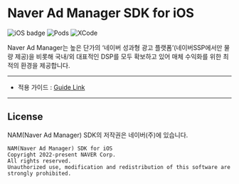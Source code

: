 # Naver Ad Manager SDK for iOS
![iOS badge](https://img.shields.io/badge/iOS-12.0%2B-green?style=plastic)
![Pods](https://img.shields.io/cocoapods/v/NAMSDK?style=plastic)
![XCode](https://img.shields.io/badge/Xcode-15%2B-yellow?style=plastic)

Naver Ad Manager는 높은 단가의 ‘네이버 성과형 광고 플랫폼’(네이버SSP에서만 물량 제공)을 비롯해 국내/외 대표적인 DSP를 모두 확보하고 있어 매체 수익화를 위한 최적의 환경을 제공합니다.

----
- 적용 가이드 : [Guide Link](https://naver.github.io/nam-sdk-guide/ios/common/get_started)
----
    
## License
NAM(Naver Ad Manager) SDK의 저작권은 네이버(주)에 있습니다.

```
NAM(Naver Ad Manager) SDK for iOS
Copyright 2022-present NAVER Corp.
All rights reserved.
Unauthorized use, modification and redistribution of this software are strongly prohibited.
```
